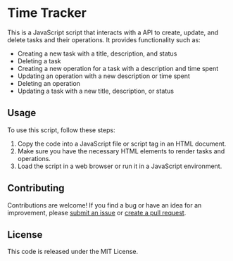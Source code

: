 # Time Tracker

This is a JavaScript script that interacts with a API to create, update, and delete tasks and their operations. It provides functionality such as:

- Creating a new task with a title, description, and status
- Deleting a task
- Creating a new operation for a task with a description and time spent
- Updating an operation with a new description or time spent
- Deleting an operation
- Updating a task with a new title, description, or status

## Usage

To use this script, follow these steps:

1. Copy the code into a JavaScript file or script tag in an HTML document.
2. Make sure you have the necessary HTML elements to render tasks and operations.
3. Load the script in a web browser or run it in a JavaScript environment.

## Contributing

Contributions are welcome! If you find a bug or have an idea for an improvement, please [submit an issue](https://github.com/Kajetan7/TimeTracker/issues) or [create a pull request](https://github.com/Kajetan7/TimeTracker/pulls).

## License

This code is released under the MIT License.

